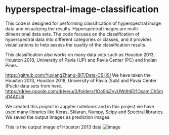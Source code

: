 # hyperspectral-image-classification
This code is designed for performing classification of hyperspectral image data and visualizing the results. Hyperspectral images are multi-dimensional data sets. The code focuses on the classification of hyperspectral data into different categories or classes, and it provides visualizations to help assess the quality of the classification results.


This classification also works on many data sets such as Houston 2013, Houston 2018, University of Pavia (UP) and Pavia Center (PC) and Indian Pines.

https://github.com/YuxiangZhang-BIT/Data-CSHSI
We have taken the Houston 2013, Houston 2018, University of Pavia (Sub) and Pavia Center (Puck) data sets from here. 
https://drive.google.com/drive/u/0/folders/1Oo9lsZyvUWdh6D1OxamiCh5md14A0Uii


We created this project in Jupyter notebook and in this project we have used many libraries like Keras, Sklaran, Numpy, Scipy and Spectral libraries.
We saved the output images as prediction images.

This is the output image of Houston 2013 data
![image](https://github.com/Vijendra29/hyperspectral-image-classification/assets/76894193/e0d6df74-c00c-4501-a6fe-c7aaf7fe1ba2)

